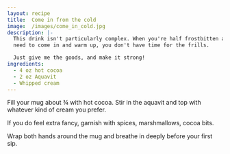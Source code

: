 ```yaml
---
layout: recipe
title:  Come in from the cold
image:  /images/come_in_cold.jpg
description: |-
  This drink isn't particularly complex. When you're half frostbitten and just
  need to come in and warm up, you don't have time for the frills.

  Just give me the goods, and make it strong!
ingredients:
  - 4 oz hot cocoa
  - 2 oz Aquavit
  - Whipped cream
---
```

Fill your mug about ¾ with hot cocoa. Stir in the aquavit and top with whatever
kind of cream you prefer.

If you do feel extra fancy, garnish with spices, marshmallows, cocoa bits.

Wrap both hands around the mug and breathe in deeply before your first sip.
